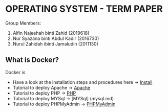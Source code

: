 # OPERATING SYSTEM - TERM PAPER

Group Members:
1. Alfin Najeehah binti Zahid (2019618)
2. Nur Syazana binti Abdul Kadir (2016730)
3. Nurul Zahidah ibinti Jamaludin (2011130)

## What is Docker?
Docker is
 
 * Have a look at the installation steps and procedures here -> [Install](docker-installation.md)
 * Tutorial to deploy Apache -> [Apache](apache.md)
 * Tutorial to deploy PHP -> [PHP](php.md)
 * Tutorial to deploy MYSql -> [MYSql] (mysql.md)
 * Tutorial to deploy PHPMyAdmin -> [PHPMyAdmin](phpmyadmin.md)

